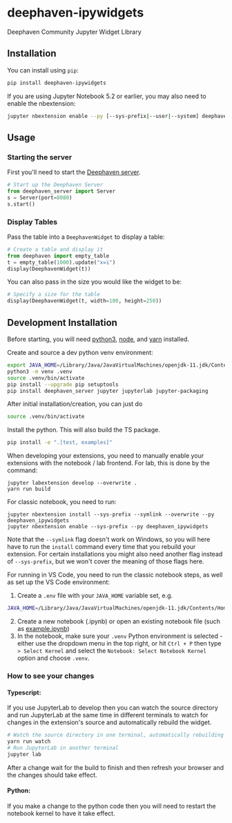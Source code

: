 # deephaven-ipywidgets

Deephaven Community Jupyter Widget Library

## Installation

You can install using `pip`:

```bash
pip install deephaven-ipywidgets
```

If you are using Jupyter Notebook 5.2 or earlier, you may also need to enable
the nbextension:

```bash
jupyter nbextension enable --py [--sys-prefix|--user|--system] deephaven-ipywidgets
```

## Usage

### Starting the server

First you'll need to start the [Deephaven server](https://github.com/deephaven/deephaven-core/blob/d73ef01cdf6fda43f7d03110995add26d16d4eae/py/embedded-server/README.md).

```python
# Start up the Deephaven Server
from deephaven_server import Server
s = Server(port=8080)
s.start()
```

### Display Tables

Pass the table into a `DeephavenWidget` to display a table:

```python
# Create a table and display it
from deephaven import empty_table
t = empty_table(1000).update("x=i")
display(DeephavenWidget(t))
```

You can also pass in the size you would like the widget to be:

```python
# Specify a size for the table
display(DeephavenWidget(t, width=100, height=250))
```

## Development Installation

Before starting, you will need [python3](https://www.python.org/downloads/), [node](https://nodejs.org/en/download/), and [yarn](https://classic.yarnpkg.com/lang/en/docs/install/) installed.

Create and source a dev python venv environment:

```bash
export JAVA_HOME=/Library/Java/JavaVirtualMachines/openjdk-11.jdk/Contents/Home
python3 -m venv .venv
source .venv/bin/activate
pip install --upgrade pip setuptools
pip install deephaven_server jupyter jupyterlab jupyter-packaging
```

After initial installation/creation, you can just do

```bash
source .venv/bin/activate
```

Install the python. This will also build the TS package.

```bash
pip install -e ".[test, examples]"
```

When developing your extensions, you need to manually enable your extensions with the
notebook / lab frontend. For lab, this is done by the command:

```
jupyter labextension develop --overwrite .
yarn run build
```

For classic notebook, you need to run:

```
jupyter nbextension install --sys-prefix --symlink --overwrite --py deephaven_ipywidgets
jupyter nbextension enable --sys-prefix --py deephaven_ipywidgets
```

Note that the `--symlink` flag doesn't work on Windows, so you will here have to run
the `install` command every time that you rebuild your extension. For certain installations
you might also need another flag instead of `--sys-prefix`, but we won't cover the meaning
of those flags here.

For running in VS Code, you need to run the classic notebook steps, as well as set up the VS Code environment:

1. Create a `.env` file with your `JAVA_HOME` variable set, e.g.

```bash
JAVA_HOME=/Library/Java/JavaVirtualMachines/openjdk-11.jdk/Contents/Home
```

2. Create a new notebook (.ipynb) or open an existing notebook file (such as [example.ipynb](./example.ipynb))
3. In the notebook, make sure your `.venv` Python environment is selected - either use the dropdown menu in the top right, or hit `Ctrl + P` then type `> Select Kernel` and select the `Notebook: Select Notebook Kernel` option and choose `.venv`.

### How to see your changes

#### Typescript:

If you use JupyterLab to develop then you can watch the source directory and run JupyterLab at the same time in different
terminals to watch for changes in the extension's source and automatically rebuild the widget.

```bash
# Watch the source directory in one terminal, automatically rebuilding when needed
yarn run watch
# Run JupyterLab in another terminal
jupyter lab
```

After a change wait for the build to finish and then refresh your browser and the changes should take effect.

#### Python:

If you make a change to the python code then you will need to restart the notebook kernel to have it take effect.
